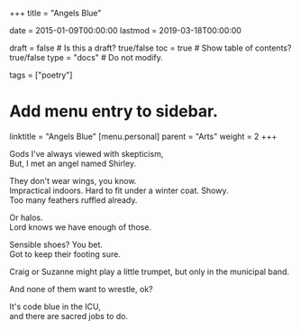 +++
title = "Angels Blue"

date = 2015-01-09T00:00:00
lastmod = 2019-03-18T00:00:00

draft = false  # Is this a draft? true/false
toc = true  # Show table of contents? true/false
type = "docs"  # Do not modify.

tags = ["poetry"]

# Add menu entry to sidebar.
linktitle = "Angels Blue"
[menu.personal]
  parent = "Arts"
  weight = 2
+++

Gods I've always viewed with skepticism,</br>
But, I met an angel named Shirley.</p>

<p>They don't wear wings, you know.</br>
Impractical indoors. Hard to fit under a winter coat. Showy.</br>
Too many feathers ruffled already.</p>

<p>Or halos.</br>
Lord knows we have enough of those.</p>

<p>Sensible shoes? You bet.</br>
Got to keep their footing sure.</p>

<p>Craig or Suzanne might play a little trumpet, but only in the municipal band.</p>

<p>And none of them want to wrestle, ok?</p>

<p>It's code blue in the ICU,</br>
and there are sacred jobs to do.</p>
